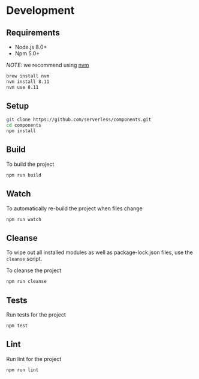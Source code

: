 # Development

## Requirements

* Node.js 8.0+
* Npm 5.0+

_NOTE:_ we recommend using [nvm](https://github.com/creationix/nvm)

```sh
brew install nvm
nvm install 8.11
nvm use 8.11
```

## Setup

```sh
git clone https://github.com/serverless/components.git
cd components
npm install
```

## Build

To build the project

```sh
npm run build
```

## Watch

To automatically re-build the project when files change

```sh
npm run watch
```

## Cleanse

To wipe out all installed modules as well as package-lock.json files, use the `cleanse` script.

To cleanse the project

```sh
npm run cleanse
```

## Tests

Run tests for the project

```sh
npm test
```

## Lint

Run lint for the project

```sh
npm run lint
```
